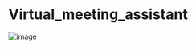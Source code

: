 # Virtual_meeting_assistant
![image](https://github.com/user-attachments/assets/84b626ea-abbb-496e-8431-b3c440145ccc)
